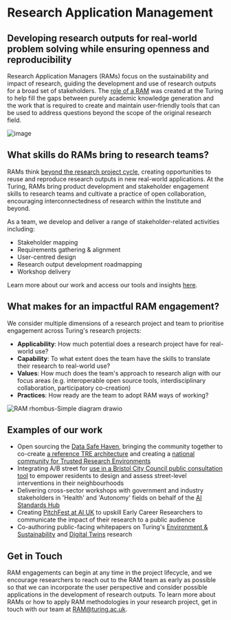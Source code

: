# Research Application Management
## Developing research outputs for real-world problem solving while ensuring openness and reproducibility

Research Application Managers (RAMs) focus on the sustainability and impact of research, guiding the development and use of research outputs for a broad set of stakeholders. The [role of a RAM](https://the-turing-way.netlify.app/collaboration/research-infrastructure-roles/ram.html) was created at the Turing to help fill the gaps between purely academic knowledge generation and the work that is required to create and maintain user-friendly tools that can be used to address questions beyond the scope of the original research field.

![image](https://github.com/alan-turing-institute/research-application-management/assets/5104098/108b7fc9-4b1a-4325-964f-b19561e89f28)

## What skills do RAMs bring to research teams?

RAMs think [beyond the research project cycle](https://journal.trialanderror.org/pub/manifesto-rewarding-recognizing/release/1), creating opportunities to reuse and reproduce research outputs in new real-world applications. At the Turing, RAMs bring product development and stakeholder engagement skills to research teams and cultivate a practice of open collaboration, encouraging interconnectedness of research within the Institute and beyond.

As a team, we develop and deliver a range of stakeholder-related activities including:
* Stakeholder mapping
* Requirements gathering & alignment
* User-centred design
* Research output development roadmapping
* Workshop delivery

Learn more about our work and access our tools and insights [here](https://the-turing-way.netlify.app/collaboration/stakeholder-engagement.html).

## What makes for an impactful RAM engagement?

We consider multiple dimensions of a research project and team to prioritise engagement across Turing's research projects:
* **Applicability**: How much potential does a research project have for real-world use?
* **Capability**: To what extent does the team have the skills to translate their research to real-world use?
* **Values**: How much does the team's approach to research align with our focus areas (e.g. interoperable open source tools, interdisciplinary collaboration, participatory co-creation)
* **Practices**: How ready are the team to adopt RAM ways of working?
 
![RAM rhombus-Simple diagram drawio](https://github.com/alan-turing-institute/research-application-management/assets/5104098/19d17aff-5caa-441f-8703-1497553b1ab3)

## Examples of our work
* Open sourcing the [Data Safe Haven](https://www.turing.ac.uk/research/research-projects/data-safe-havens-cloud), bringing the community together to co-create [a reference TRE architecture](https://github.com/sa-tre/satre-specification) and creating a [national community for Trusted Research Environments](https://github.com/uk-tre/website)
* Integrating A/B street for [use in a Bristol City Council public consultation tool](https://www.turing.ac.uk/blog/street-smart-putting-neighbourhood-design-hands-bristol-residents) to empower residents to design and assess street-level interventions in their neighbourhoods
* Delivering cross-sector workshops with government and industry stakeholders in 'Health' and 'Autonomy' fields on behalf of the [AI Standards Hub](https://aistandardshub.org/)
* Creating [PitchFest at AI UK](https://www.turing.ac.uk/pitchfest-share-your-research-world) to upskill Early Career Researchers to communicate the impact of their research to a public audience
* Co-authoring public-facing whitepapers on Turing's [Environment & Sustainability](https://www.turing.ac.uk/news/publications/tackling-climate-change-data-science-and-ai) and [Digital Twins](https://www.turing.ac.uk/news/publications/towards-ecosystems-connected-digital-twins-address-global-challenges) research

## Get in Touch

RAM engagements can begin at any time in the project lifecycle, and we encourage researchers to reach out to the RAM team as early as possible so that we can incorporate the user perspective and consider possible applications in the development of research outputs. To learn more about RAMs or how to apply RAM methodologies in your research project, get in touch with our team at RAM@turing.ac.uk.

